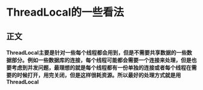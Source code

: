 # ThreadLocal的一些看法
## 正文
#### ThreadLocal主要是针对一些每个线程都会用到，但是不需要共享数据的一些数据部分。例如一些数据库的连接，每个线程可能都会需要一个连接来处理，但是也要考虑到并发问题，最理想的就是每个线程都有一份单独的连接或者每个线程在需要的时候打开，用完关闭，但是这样很耗资源。所以最好的处理方式就是用ThreadLocal